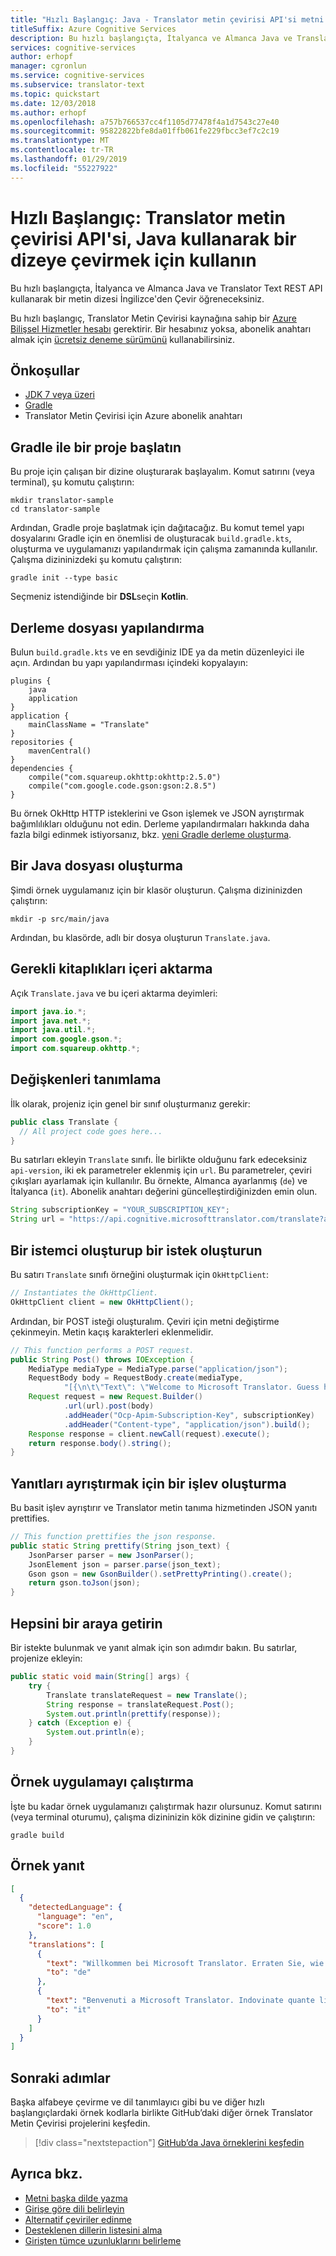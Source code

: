 ```yaml
---
title: "Hızlı Başlangıç: Java - Translator metin çevirisi API'si metni Çevir"
titleSuffix: Azure Cognitive Services
description: Bu hızlı başlangıçta, İtalyanca ve Almanca Java ve Translator Text REST API kullanarak bir metin dizesi İngilizce'den Çevir öğreneceksiniz.
services: cognitive-services
author: erhopf
manager: cgronlun
ms.service: cognitive-services
ms.subservice: translator-text
ms.topic: quickstart
ms.date: 12/03/2018
ms.author: erhopf
ms.openlocfilehash: a757b766537cc4f1105d77478f4a1d7543c27e40
ms.sourcegitcommit: 95822822bfe8da01ffb061fe229fbcc3ef7c2c19
ms.translationtype: MT
ms.contentlocale: tr-TR
ms.lasthandoff: 01/29/2019
ms.locfileid: "55227922"
---
```

# <a name="quickstart-use-the-translator-text-api-to-translate-a-string-using-java"></a>Hızlı Başlangıç: Translator metin çevirisi API'si, Java kullanarak bir dizeye çevirmek için kullanın

Bu hızlı başlangıçta, İtalyanca ve Almanca Java ve Translator Text REST API kullanarak bir metin dizesi İngilizce'den Çevir öğreneceksiniz.

Bu hızlı başlangıç, Translator Metin Çevirisi kaynağına sahip bir [Azure Bilişsel Hizmetler hesabı](https://docs.microsoft.com/azure/cognitive-services/cognitive-services-apis-create-account) gerektirir. Bir hesabınız yoksa, abonelik anahtarı almak için [ücretsiz deneme sürümünü](https://azure.microsoft.com/try/cognitive-services/) kullanabilirsiniz.

## <a name="prerequisites"></a>Önkoşullar

* [JDK 7 veya üzeri](https://www.oracle.com/technetwork/java/javase/downloads/index.html)
* [Gradle](https://gradle.org/install/)
* Translator Metin Çevirisi için Azure abonelik anahtarı

## <a name="initialize-a-project-with-gradle"></a>Gradle ile bir proje başlatın

Bu proje için çalışan bir dizine oluşturarak başlayalım. Komut satırını (veya terminal), şu komutu çalıştırın:

```console
mkdir translator-sample
cd translator-sample
```

Ardından, Gradle proje başlatmak için dağıtacağız. Bu komut temel yapı dosyalarını Gradle için en önemlisi de oluşturacak `build.gradle.kts`, oluşturma ve uygulamanızı yapılandırmak için çalışma zamanında kullanılır. Çalışma dizininizdeki şu komutu çalıştırın:

```console
gradle init --type basic
```

Seçmeniz istendiğinde bir **DSL**seçin **Kotlin**.

## <a name="configure-the-build-file"></a>Derleme dosyası yapılandırma

Bulun `build.gradle.kts` ve en sevdiğiniz IDE ya da metin düzenleyici ile açın. Ardından bu yapı yapılandırması içindeki kopyalayın:

```
plugins {
    java
    application
}
application {
    mainClassName = "Translate"
}
repositories {
    mavenCentral()
}
dependencies {
    compile("com.squareup.okhttp:okhttp:2.5.0")
    compile("com.google.code.gson:gson:2.8.5")
}
```

Bu örnek OkHttp HTTP isteklerini ve Gson işlemek ve JSON ayrıştırmak bağımlılıkları olduğunu not edin. Derleme yapılandırmaları hakkında daha fazla bilgi edinmek istiyorsanız, bkz. [yeni Gradle derleme oluşturma](https://guides.gradle.org/creating-new-gradle-builds/).

## <a name="create-a-java-file"></a>Bir Java dosyası oluşturma

Şimdi örnek uygulamanız için bir klasör oluşturun. Çalışma dizininizden çalıştırın:

```console
mkdir -p src/main/java
```

Ardından, bu klasörde, adlı bir dosya oluşturun `Translate.java`.

## <a name="import-required-libraries"></a>Gerekli kitaplıkları içeri aktarma

Açık `Translate.java` ve bu içeri aktarma deyimleri:

```java
import java.io.*;
import java.net.*;
import java.util.*;
import com.google.gson.*;
import com.squareup.okhttp.*;
```

## <a name="define-variables"></a>Değişkenleri tanımlama

İlk olarak, projeniz için genel bir sınıf oluşturmanız gerekir:

```java
public class Translate {
  // All project code goes here...
}
```

Bu satırları ekleyin `Translate` sınıfı. İle birlikte olduğunu fark edeceksiniz `api-version`, iki ek parametreler eklenmiş için `url`. Bu parametreler, çeviri çıkışları ayarlamak için kullanılır. Bu örnekte, Almanca ayarlanmış (`de`) ve İtalyanca (`it`). Abonelik anahtarı değerini güncelleştirdiğinizden emin olun.

```java
String subscriptionKey = "YOUR_SUBSCRIPTION_KEY";
String url = "https://api.cognitive.microsofttranslator.com/translate?api-version=3.0&to=de,it";
```

## <a name="create-a-client-and-build-a-request"></a>Bir istemci oluşturup bir istek oluşturun

Bu satırı `Translate` sınıfı örneğini oluşturmak için `OkHttpClient`:

```java
// Instantiates the OkHttpClient.
OkHttpClient client = new OkHttpClient();
```

Ardından, bir POST isteği oluşturalım. Çeviri için metni değiştirme çekinmeyin. Metin kaçış karakterleri eklenmelidir.

```java
// This function performs a POST request.
public String Post() throws IOException {
    MediaType mediaType = MediaType.parse("application/json");
    RequestBody body = RequestBody.create(mediaType,
            "[{\n\t\"Text\": \"Welcome to Microsoft Translator. Guess how many languages I speak!\"\n}]");
    Request request = new Request.Builder()
            .url(url).post(body)
            .addHeader("Ocp-Apim-Subscription-Key", subscriptionKey)
            .addHeader("Content-type", "application/json").build();
    Response response = client.newCall(request).execute();
    return response.body().string();
}
```

## <a name="create-a-function-to-parse-the-response"></a>Yanıtları ayrıştırmak için bir işlev oluşturma

Bu basit işlev ayrıştırır ve Translator metin tanıma hizmetinden JSON yanıtı prettifies.

```java
// This function prettifies the json response.
public static String prettify(String json_text) {
    JsonParser parser = new JsonParser();
    JsonElement json = parser.parse(json_text);
    Gson gson = new GsonBuilder().setPrettyPrinting().create();
    return gson.toJson(json);
}
```

## <a name="put-it-all-together"></a>Hepsini bir araya getirin

Bir istekte bulunmak ve yanıt almak için son adımdır bakın. Bu satırlar, projenize ekleyin:

```java
public static void main(String[] args) {
    try {
        Translate translateRequest = new Translate();
        String response = translateRequest.Post();
        System.out.println(prettify(response));
    } catch (Exception e) {
        System.out.println(e);
    }
}
```

## <a name="run-the-sample-app"></a>Örnek uygulamayı çalıştırma

İşte bu kadar örnek uygulamanızı çalıştırmak hazır olursunuz. Komut satırını (veya terminal oturumu), çalışma dizininizin kök dizinine gidin ve çalıştırın:

```console
gradle build
```

## <a name="sample-response"></a>Örnek yanıt

```json
[
  {
    "detectedLanguage": {
      "language": "en",
      "score": 1.0
    },
    "translations": [
      {
        "text": "Willkommen bei Microsoft Translator. Erraten Sie, wie viele Sprachen ich spreche!",
        "to": "de"
      },
      {
        "text": "Benvenuti a Microsoft Translator. Indovinate quante lingue parlo!",
        "to": "it"
      }
    ]
  }
]
```

## <a name="next-steps"></a>Sonraki adımlar

Başka alfabeye çevirme ve dil tanımlayıcı gibi bu ve diğer hızlı başlangıçlardaki örnek kodlarla birlikte GitHub’daki diğer örnek Translator Metin Çevirisi projelerini keşfedin.

> [!div class="nextstepaction"]
> [GitHub’da Java örneklerini keşfedin](https://aka.ms/TranslatorGitHub?type=&language=java)

## <a name="see-also"></a>Ayrıca bkz.

* [Metni başka dilde yazma](quickstart-java-transliterate.md)
* [Girişe göre dili belirleyin](quickstart-java-detect.md)
* [Alternatif çeviriler edinme](quickstart-java-dictionary.md)
* [Desteklenen dillerin listesini alma](quickstart-java-languages.md)
* [Girişten tümce uzunluklarını belirleme](quickstart-java-sentences.md)
